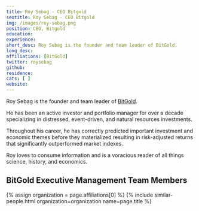 ```yaml
---
title: Roy Sebag - CEO Bitgold
seotitle: Roy Sebag - CEO Bitgold
img: /images/roy-sebag.png
position: CEO, Bitgold
education:
experience:
short_desc: Roy Sebag is the founder and team leader of BitGold.
long_desc:
affiliations: [BitGold]
twitter: roysebag
github:
residence:
cats: [ ]
website:
---
```

Roy Sebag is the founder and team leader of <a href="/bitgold/">BitGold</a>.

He has been an active investor and portfolio manager for over a decade specializing in distressed, event-driven, and natural resources investments.

Throughout his career, he has correctly predicted important investment and economic themes before they materialized resulting in risk-adjusted returns that significantly outperformed market indexes.

Roy loves to consume information and is a voracious reader of all things science, history, and economics.

## BitGold Executive Management Team Members

{% assign organization = page.affiliations[0] %}
{% include similar-people.html organization=organization name=page.title %}
